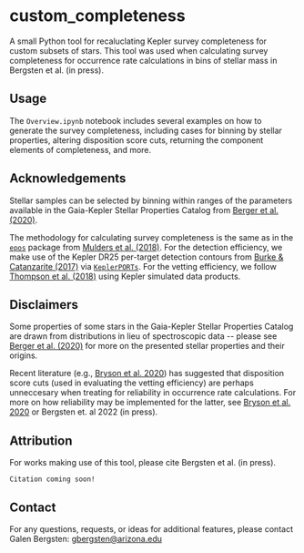 # custom_completeness
 A small Python tool for recaluclating Kepler survey completeness for custom subsets of stars. This tool was used when calculating survey completeness for occurrence rate calculations in bins of stellar mass in Bergsten et al. (in press). 
 
 Usage
 ---
 The ``Overview.ipynb`` notebook includes several examples on how to generate the survey completeness, including cases for binning by stellar properties, altering disposition score cuts, returning the component elements of completeness, and more.
 
 Acknowledgements
 ---
 Stellar samples can be selected by binning within ranges of the parameters available in the Gaia-Kepler Stellar Properties Catalog from [Berger et al. (2020)](https://ui.adsabs.harvard.edu/abs/2020AJ....159..280B/abstract).

The methodology for calculating survey completeness is the same as in the [``epos``](https://github.com/GijsMulders/epos) package from [Mulders et al. (2018)](https://ui.adsabs.harvard.edu/abs/arXiv:1805.08211). For the detection efficiency, we make use of the Kepler DR25 per-target detection contours from [Burke & Catanzarite (2017)](https://exoplanetarchive.ipac.caltech.edu/docs/KSCI-19111-002.pdf) via [``KeplerPORTs``](https://github.com/nasa/KeplerPORTs). For the vetting efficiency, we follow [Thompson et al. (2018)](https://ui.adsabs.harvard.edu/abs/2018ApJS..235...38T/abstract) using Kepler simulated data products.

 Disclaimers
 ---
 Some properties of some stars in the Gaia-Kepler Stellar Properties Catalog are drawn from distributions in lieu of spectroscopic data -- please see [Berger et al. (2020)](https://ui.adsabs.harvard.edu/abs/2020AJ....159..280B/abstract) for more on the presented stellar properties and their origins.
 
 Recent literature (e.g., [Bryson et al. 2020](https://ui.adsabs.harvard.edu/abs/2020AJ....160..200B/abstract)) has suggested that disposition score cuts (used in evaluating the vetting efficiency) are perhaps unneccesary when treating for reliability in occurrence rate calculations. For more on how reliability may be implemented for the latter, see [Bryson et al. 2020](https://ui.adsabs.harvard.edu/abs/2020AJ....160..200B/abstract) or Bergsten et. al 2022 (in press).
 
 Attribution
 --- 
 For works making use of this tool, please cite Bergsten et al. (in press).
 ```
 Citation coming soon!
 ```
 
 Contact
 ---
 For any questions, requests, or ideas for additional features, please contact Galen Bergsten: gbergsten@arizona.edu
